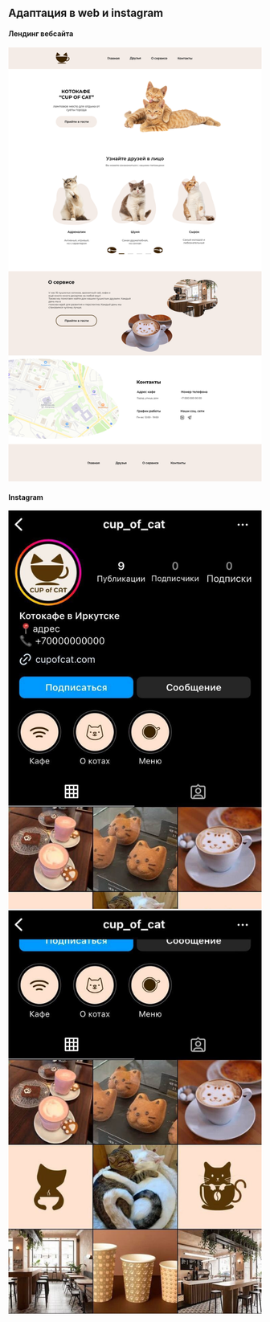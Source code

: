 ## Адаптация в web и instagram </br>

#### Лендинг вебсайта </br> 
![landing.png](landing.png)

#### Instagram </br>
![insta1.jpg](insta1.jpg)
![insta2.jpg](insta2.jpg)
